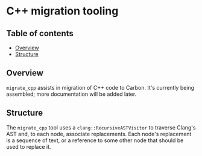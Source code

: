 # C++ migration tooling

<!--
Part of the Carbon Language project, under the Apache License v2.0 with LLVM
Exceptions. See /LICENSE for license information.
SPDX-License-Identifier: Apache-2.0 WITH LLVM-exception
-->

<!-- toc -->

## Table of contents

-   [Overview](#overview)
-   [Structure](#structure)

<!-- tocstop -->

## Overview

`migrate_cpp` assists in migration of C++ code to Carbon. It's currently being
assembled; more documentation will be added later.

## Structure

The `migrate_cpp` tool uses a `clang::RecursiveASTVisitor` to traverse Clang's
AST and, to each node, associate replacements. Each node's replacement is a
sequence of text, or a reference to some other node that should be used to
replace it.
